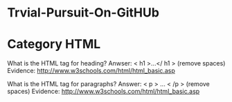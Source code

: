 Trvial-Pursuit-On-GitHUb
========================
<h1>Category HTML</h1>

What is the HTML tag for heading?
Anwser: < h1 >...</ h1 > (remove spaces)  
  Evidence: http://www.w3schools.com/html/html_basic.asp
  
What is the HTML tag for paragraphs?
Answer: < p > ... < /p > (remove spaces)
  Evidence: http://www.w3schools.com/html/html_basic.asp
